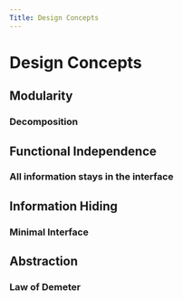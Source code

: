 ```yaml
---
Title: Design Concepts
---
```


# Design Concepts

## Modularity

### Decomposition

## Functional Independence

### All information stays in the interface

## Information Hiding

### Minimal Interface

## Abstraction

### Law of Demeter